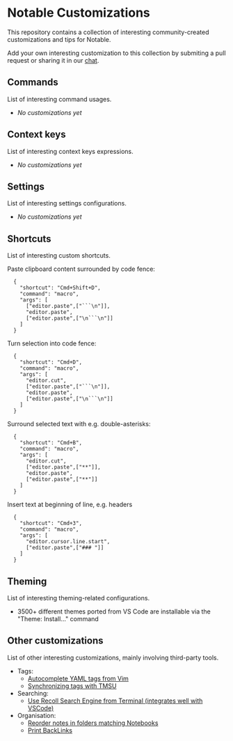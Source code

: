 # Notable Customizations

This repository contains a collection of interesting community-created customizations and tips for Notable.

Add your own interesting customization to this collection by submiting a pull request or sharing it in our [chat](https://chat.notable.app).

## Commands

List of interesting command usages.

- _No customizations yet_

## Context keys

List of interesting context keys expressions.

- _No customizations yet_

## Settings

List of interesting settings configurations.

- _No customizations yet_

## Shortcuts

List of interesting custom shortcuts.

Paste clipboard content surrounded by code fence:
```
  { 
    "shortcut": "Cmd+Shift+D",
    "command": "macro", 
    "args": [
      ["editor.paste",["```\n"]],
      "editor.paste",
      ["editor.paste",["\n```\n"]]
    ]
  }
```

Turn selection into code fence:
```
  { 
    "shortcut": "Cmd+D",
    "command": "macro", 
    "args": [
      "editor.cut",
      ["editor.paste",["```\n"]],
      "editor.paste",
      ["editor.paste",["\n```\n"]]
    ]
  }
```

Surround selected text with e.g. double-asterisks:
```
  { 
    "shortcut": "Cmd+B",
    "command": "macro", 
    "args": [
      "editor.cut",
      ["editor.paste",["**"]],
      "editor.paste",
      ["editor.paste",["**"]]
    ]
  }
```

Insert text at beginning of line, e.g. headers
```
  {
    "shortcut": "Cmd+3",
    "command": "macro", 
    "args": [
      "editor.cursor.line.start",
      ["editor.paste",["### "]]
    ]
  }
 ```

## Theming

List of interesting theming-related configurations.

- 3500+ different themes ported from VS Code are installable via the "Theme: Install..." command


## Other customizations

List of other interesting customizations, mainly involving third-party tools.

- Tags:
  - [Autocomplete YAML tags from Vim](https://github.com/RyanGreenup/Note-Taking-Tools/blob/master/auto-complete-tags-vim/Auto-Complete-Tags.md)
  - [Synchronizing tags with TMSU](https://github.com/RyanGreenup/Note-Taking-Tools/blob/master/tags-to-TMSU/Import-Tags-to-TMSU.md)
- Searching:
  - [Use Recoll Search Engine from Terminal (integrates well with VSCode)](https://github.com/RyanGreenup/Note-Taking-Tools/blob/master/Terminal-Skim-Recoll/Terminal-Skim-Recoll.md)
- Organisation:
  - [Reorder notes in folders matching Notebooks](https://gist.github.com/amelandri/555fdac374a24896f3be2f6ad32e0521)
  - [Print BackLinks](https://github.com/RyanGreenup/Note-Taking-Tools/blob/master/List-BackLinks/ListBacklinks.md)
